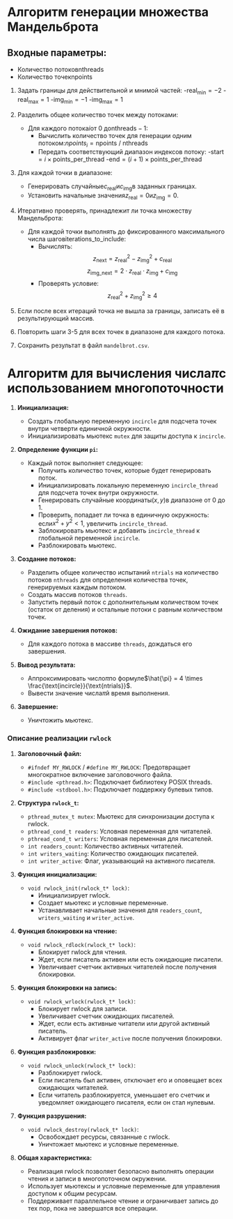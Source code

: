 # Алгоритм генерации множества Мандельброта

## Входные параметры:
- Количество потоков${\text{nthreads}}$
- Количество точек${\text{npoints}}$

1. Задать границы для действительной и мнимой частей:
   -$\text{real}_\text{min} = -2$
   -$\text{real}_\text{max} = 1$
   -$\text{img}_\text{min} = -1$
   -$\text{img}_\text{max} = 1$

2. Разделить общее количество точек между потоками:
   - Для каждого потока$i$от 0 до${\text{nthreads}} - 1$:
     - Вычислить количество точек для генерации одним потоком:$npoints_i =  {\text{npoints}}\ / \ {\text{nthreads}}$
     - Передать соответствующий диапазон индексов потоку:
       -$\text{start} = i \times \text{points\_per\_thread}$
       -$\text{end} = (i + 1) \times \text{points\_per\_thread}$

3. Для каждой точки в диапазоне:
   - Генерировать случайные$c_{\text{real}}$и$c_{\text{img}}$в заданных границах.
   - Установить начальные значения$z_{\text{real}} = 0$и$z_{\text{img}} = 0$.

4. Итеративно проверять, принадлежит ли точка множеству Мандельброта:
   - Для каждой точки выполнять до фиксированного максимального числа шагов$\text{iterations\_to\_include}$:
     - Вычислять:
      $$z_{\text{next}} = z_{\text{real}}^2 - z_{\text{img}}^2 + c_{\text{real}}$$
      $$z_{\text{img\_next}} = 2 \cdot z_{\text{real}} \cdot z_{\text{img}} + c_{\text{img}}$$
     - Проверять условие:
      $$z_{\text{real}}^2 + z_{\text{img}}^2 \geq 4 \text{}$$

5. Если после всех итераций точка не вышла за границы, записать её в результирующий массив.

6. Повторить шаги 3-5 для всех точек в диапазоне для каждого потока.

7.  Сохранить результат в файл `mandelbrot.csv`.

# Алгоритм для вычисления числа$\pi$с использованием многопоточности

1. **Инициализация:**
   - Создать глобальную переменную `incircle` для подсчета точек внутри четверти единичной окружности.
   - Инициализировать мьютекс `mutex` для защиты доступа к `incircle`.

2. **Определение функции `pi`:**
   - Каждый поток выполняет следующее:
     - Получить количество точек, которые будет генерировать поток.
     - Инициализировать локальную переменную `incircle_thread` для подсчета точек внутри окружности.
     - Генерировать случайные координаты$(x, y)$в диапазоне от 0 до 1.
     - Проверить, попадает ли точка в единичную окружность: если$x^2 + y^2 < 1$, увеличить `incircle_thread`.
     - Заблокировать мьютекс и добавить `incircle_thread` к глобальной переменной `incircle`.
     - Разблокировать мьютекс.

3. **Создание потоков:**
   - Разделить общее количество испытаний `ntrials` на количество потоков `nthreads` для определения количества точек, генерируемых каждым потоком.
   - Создать массив потоков `threads`.
   - Запустить первый поток с дополнительным количеством точек (остаток от деления) и остальные потоки с равным количеством точек.

4. **Ожидание завершения потоков:**
   - Для каждого потока в массиве `threads`, дождаться его завершения.

5. **Вывод результата:**
   - Аппроксимировать число$\pi$по формуле$\hat{\pi} = 4 \times \frac{\text{incircle}}{\text{ntrials}}$.
   - Вывести значение числа$\hat{\pi}$и время выполнения.

6. **Завершение:**
   - Уничтожить мьютекс.

### Описание реализации `rwlock`

1. **Заголовочный файл:**
   - `#ifndef MY_RWLOCK` / `#define MY_RWLOCK`: Предотвращает многократное включение заголовочного файла.
   - `#include <pthread.h>`: Подключает библиотеку POSIX threads.
   - `#include <stdbool.h>`: Подключает поддержку булевых типов.

2. **Структура `rwlock_t`:**
   - `pthread_mutex_t mutex`: Мьютекс для синхронизации доступа к rwlock.
   - `pthread_cond_t readers`: Условная переменная для читателей.
   - `pthread_cond_t writers`: Условная переменная для писателей.
   - `int readers_count`: Количество активных читателей.
   - `int writers_waiting`: Количество ожидающих писателей.
   - `int writer_active`: Флаг, указывающий на активного писателя.

3. **Функция инициализации:**
   - `void rwlock_init(rwlock_t* lock)`:
     - Инициализирует rwlock.
     - Создает мьютекс и условные переменные.
     - Устанавливает начальные значения для `readers_count`, `writers_waiting` и `writer_active`.

4. **Функция блокировки на чтение:**
   - `void rwlock_rdlock(rwlock_t* lock)`:
     - Блокирует rwlock для чтения.
     - Ждет, если писатель активен или есть ожидающие писатели.
     - Увеличивает счетчик активных читателей после получения блокировки.

5. **Функция блокировки на запись:**
   - `void rwlock_wrlock(rwlock_t* lock)`:
     - Блокирует rwlock для записи.
     - Увеличивает счетчик ожидающих писателей.
     - Ждет, если есть активные читатели или другой активный писатель.
     - Активирует флаг `writer_active` после получения блокировки.

6. **Функция разблокировки:**
   - `void rwlock_unlock(rwlock_t* lock)`:
     - Разблокирует rwlock.
     - Если писатель был активен, отключает его и оповещает всех ожидающих читателей.
     - Если читатель разблокируется, уменьшает его счетчик и уведомляет ожидающего писателя, если он стал нулевым.

7. **Функция разрушения:**
   - `void rwlock_destroy(rwlock_t* lock)`:
     - Освобождает ресурсы, связанные с rwlock.
     - Уничтожает мьютекс и условные переменные.

8. **Общая характеристика:**
   - Реализация rwlock позволяет безопасно выполнять операции чтения и записи в многопоточном окружении.
   - Использует мьютексы и условные переменные для управления доступом к общим ресурсам.
   - Поддерживает параллельное чтение и ограничивает запись до тех пор, пока не завершатся все операции.
